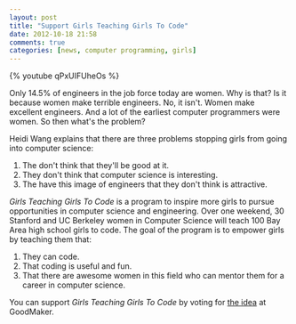 ```yaml
---
layout: post
title: "Support Girls Teaching Girls To Code"
date: 2012-10-18 21:58
comments: true
categories: [news, computer programming, girls]
---
```


{% youtube qPxUIFUheOs %}

Only 14.5% of engineers in the job force today are women.  Why is that?  Is it because women make terrible engineers.  No, it isn't.  Women make excellent engineers.  And a lot of the earliest computer programmers were women.  So then what's the problem?

Heidi Wang explains that there are three problems stopping girls from going into computer science:

1. The don't think that they'll be good at it.
2. They don't think that computer science is interesting.
3. The have this image of engineers that they don't think is attractive.

<!-- more -->

*Girls Teaching Girls To Code* is a program to inspire more girls to pursue opportunities in computer science and engineering.  Over one weekend, 30 Stanford and UC Berkeley women in Computer Science will teach 100 Bay Area high school girls to code.  The goal of the program is to empower girls by teaching them that:

1. They can code.
2. That coding is useful and fun.
3. That there are awesome women in this field who can mentor them for a career in computer science.

You can support *Girls Teaching Girls To Code* by voting for [the idea](http://empowerwomen.maker.good.is/projects/techgirls) at GoodMaker.